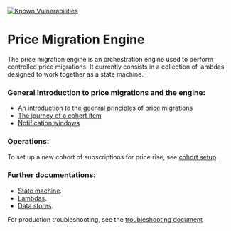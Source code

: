 [![Known Vulnerabilities](https://snyk.io/test/github/guardian/price-migration-engine/badge.svg?targetFile=build.sbt)](https://snyk.io/test/github/guardian/price-migration-engine?targetFile=build.sbt)

# Price Migration Engine

The price migration engine is an orchestration engine used to perform controlled price migrations. It currently consists in a collection of lambdas designed to work together as a state machine.

### General Introduction to price migrations and the engine:

- [An introduction to the geenral principles of price migrations](docs/price-migrations-from-first-principles.md)
- [The journey of a cohort item](docs/the-journey-of-a-cohort-item.md)
- [Notification windows](docs/notification-windows.md)

### Operations:

To set up a new cohort of subscriptions for price rise, see [cohort setup](docs/cohort-setup.md).

### Further documentations:

* [State machine](stateMachine/README.md).
* [Lambdas](lambda/README.md).
* [Data stores](dynamoDb/README.md).

For production troubleshooting, see the [troubleshooting document](docs/troubleshooting.md)
